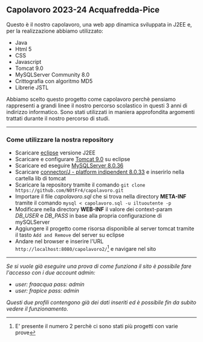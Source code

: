 ## Capolavoro 2023-24 Acquafredda-Pice

Questo è il nostro capolavoro, una web app dinamica sviluppata in J2EE e, per la realizzazione abbiamo utilizzato:
- Java
- Html 5
- CSS
- Javascript
- Tomcat 9.0
- MySQLServer Community 8.0
- Crittografia con algoritmo MD5
- Librerie JSTL

Abbiamo scelto questo progetto come capolavoro perchè pensiamo rappresenti a grandi linee il nostro percorso scolastico in questi 3 anni di indirizzo informatico. Sono stati utilizzati in maniera approfondita argomenti trattati durante il nostro percorso di studi.

***

### Come utilizzare la nostra repository
- Scaricare [eclipse](https://www.eclipse.org/downloads/packages/release/kepler/sr2/eclipse-ide-java-ee-developers) versione J2EE
- Scaricare e configurare [Tomcat 9.0](https://tomcat.apache.org/download-90.cgi) su eclipse
- Scaricare ed eseguire [MySQLServer 8.0.36](https://dev.mysql.com/downloads/mysql/)
- Scaricare [connector/J - platform indipendent 8.0.33](https://dev.mysql.com/downloads/connector/j/) e inserirlo nella cartella lib di tomcat
- Scaricare la repository tramite il comando `git clone https://github.com/N0tFr4/capolavoro.git`
- Importare il file _capolavoro.sql_ che si trova nella directory **META-INF** tramite il comando `mysql < capolavoro.sql -u iltuoutente -p`
- Modificare nella directory **WEB-INF** il valore dei context-param _DB_USER_ e _DB_PASS_ in base alla propria configurazione di mySQLServer 
- Aggiungere il progetto come risorsa disponibile al server tomcat tramite il tasto `Add and Remove` del server su eclipse
- Andare nel browser e inserire l'URL `http://localhost:8080/capolavoro2/`[^1] e navigare nel sito

***

_Se si vuole già eseguire una prova di come funziona il sito è possibile fare l'accesso con i due account admin:_
- _user: fraacqua pass: admin_
- _user: frapice pass: admin_

_Questi due profili contengono già dei dati inseriti ed è possibile fin da subito vedere il funzionamento._


[^1]: E' presente il numero 2 perchè ci sono stati più progetti con varie prove
